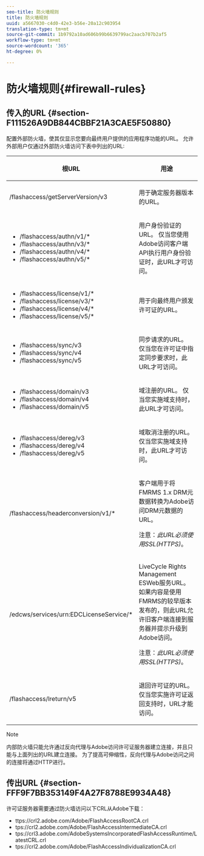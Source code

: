 ```yaml
---
seo-title: 防火墙规则
title: 防火墙规则
uuid: a5667030-c4d0-42e3-b56e-20a12c903954
translation-type: tm+mt
source-git-commit: 1b9792a10ad606b99b6639799ac2aacb707b2af5
workflow-type: tm+mt
source-wordcount: '365'
ht-degree: 0%

---
```



# 防火墙规则{#firewall-rules}

## 传入的URL {#section-F111526A9DB844CBBF21A3CAE5F50880}

配置外部防火墙，使其仅显示您要向最终用户提供的应用程序功能的URL。 允许外部用户仅通过外部防火墙访问下表中列出的URL:

<table frame="all" colsep="1" rowsep="1" class="+ topic/table adobe-d/table " id="table-bqs-whz-n4"> 
 <thead class="- topic/thead "> 
  <tr rowsep="1" class="- topic/row "> 
   <th colname="1" class="- topic/entry entry"> <p class="- topic/p ">根URL </p> </th> 
   <th colname="2" class="- topic/entry entry"> <p class="- topic/p ">用途 </p> </th> 
  </tr> 
 </thead>
 <tbody class="- topic/tbody "> 
  <tr rowsep="1" class="- topic/row "> 
   <td colname="1" class="- topic/entry "><span class="filepath"> /flashaccess/getServerVersion/v3</span> </td> 
   <td colname="2" class="- topic/entry "> <p class="- topic/p ">用于确定服务器版本的URL。 </p> </td> 
  </tr> 
  <tr rowsep="1" class="- topic/row "> 
   <td colname="1" class="- topic/entry "> 
    <ul id="ul-xr4-hdn-44"> 
     <li id="li-05925A4DE4114F7786FF93A66AB8A117"><span class="filepath"> /flashaccess/authn/v1/*</span> </li> 
     <li id="li-E76E9BA0160F4E7F9EBB64428C2D9F31"><span class="filepath"> /flashaccess/authn/v3/*</span> </li> 
     <li id="li-ED3C15EB4D194FFE99954BDB7D5C1E41"><span class="filepath"> /flashaccess/authn/v4/*</span> </li> 
     <li id="li-4DD6CBBE939F4E6EABA474E3DCCBD893"><span class="filepath"> /flashaccess/authn/v5/*</span> </li> 
    </ul> </td> 
   <td colname="2" class="- topic/entry "> <p class="- topic/p ">用户身份验证的URL。 仅当您使用Adobe访问客户端API执行用户身份验证时，此URL才可访问。 </p> </td> 
  </tr> 
  <tr rowsep="1" class="- topic/row "> 
   <td colname="1" class="- topic/entry "> 
    <ul id="ul-yxs-rdn-44"> 
     <li id="li-49B9987ED6E14FADA66727448F923F84"><span class="filepath"> /flashaccess/license/v1/*</span> </li> 
     <li id="li-BF4A415E573C4C728E24D548F53D923C"><span class="filepath"> /flashaccess/license/v3/*</span> </li> 
     <li id="li-E6C551DDA030429B9D0073D2685B778A"><span class="filepath"> /flashaccess/license/v4/*</span> </li> 
     <li id="li-57811F4CD7304DBDAFADD65244AED0D9"><span class="filepath"> /flashaccess/license/v5/*</span> </li> 
    </ul> </td> 
   <td colname="2" class="- topic/entry "> <p class="- topic/p ">用于向最终用户颁发许可证的URL。 </p> </td> 
  </tr> 
  <tr rowsep="1" class="- topic/row "> 
   <td colname="1" class="- topic/entry "> 
    <ul id="ul-ibl-5dn-44"> 
     <li id="li-189BE370CD5044F988A42335C3BFE420"><span class="filepath"> /flashaccess/sync/v3</span> </li> 
     <li id="li-B333B85FFE8A46DD884595B0A620B4EE"><span class="filepath"> /flashaccess/sync/v4</span> </li> 
     <li id="li-E4771D3C5AA5454CA1EDCFAA3E027CC1"><span class="filepath"> /flashaccess/sync/v5</span> </li> 
    </ul> </td> 
   <td colname="2" class="- topic/entry "> <p class="- topic/p ">同步请求的URL。 仅当您在许可证中指定同步要求时，此URL才可访问。 </p> </td> 
  </tr> 
  <tr rowsep="1" class="- topic/row "> 
   <td colname="1" class="- topic/entry "> 
    <ul id="ul-plq-ydn-44"> 
     <li id="li-81C96F93BA904C8C95B907F1A77E6494"><span class="filepath"> /flashaccess/domain/v3</span> </li> 
     <li id="li-40F0952F09674CA3B9AAFB5A62F9D02E"><span class="filepath"> /flashaccess/domain/v4</span> </li> 
     <li id="li-3ADE44B959B548F8A31A6FF08537AF46"><span class="filepath"> /flashaccess/domain/v5</span> </li> 
    </ul> </td> 
   <td colname="2" class="- topic/entry "> <p class="- topic/p ">域注册的URL。 仅当您实施域支持时，此URL才可访问。 </p> </td> 
  </tr> 
  <tr rowsep="1" class="- topic/row "> 
   <td colname="1" class="- topic/entry "> 
    <ul id="ul-btm-c2n-44"> 
     <li id="li-3535EDF7C644406FAC471D4234C4AF98"><span class="filepath"> /flashaccess/dereg/v3</span> </li> 
     <li id="li-AB33657BC7E140E695767710DF7AEC72"><span class="filepath"> /flashaccess/dereg/v4</span> </li> 
     <li id="li-D15B32BCD4674269A3A2644DD5204707"><span class="filepath"> /flashaccess/dereg/v5</span> </li> 
    </ul> </td> 
   <td colname="2" class="- topic/entry "> <p class="- topic/p ">域取消注册的URL。 仅当您实施域支持时，此URL才可访问。 </p> </td> 
  </tr> 
  <tr rowsep="1" class="- topic/row "> 
   <td colname="1" class="- topic/entry "><span class="filepath"> /flashaccess/headerconversion/v1/*</span> </td> 
   <td colname="2" class="- topic/entry "> <p class="- topic/p ">客户端用于将FMRMS 1.x DRM元数据转换为Adobe访问DRM元数据的URL。 </p> <p class="- topic/p ">注意：<i class="+ topic/ph hi-d/i ">此URL必须使用SSL(HTTPS)</i>。 </p> </td> 
  </tr> 
  <tr rowsep="0" class="- topic/row "> 
   <td colname="1" class="- topic/entry "><span class="filepath"> /edcws/services/urn:EDCLicenseService/*</span> </td> 
   <td colname="2" class="- topic/entry "> <p class="- topic/p ">LiveCycle Rights Management ESWeb服务URL。 如果内容是使用FMRMS的较早版本发布的，则此URL允许旧客户端连接到服务器并提示升级到Adobe访问。 </p> <p class="- topic/p ">注意：<i class="+ topic/ph hi-d/i ">此URL必须使用SSL(HTTPS)</i>。 </p> </td> 
  </tr> 
  <tr> 
   <td colname="1" class="- topic/entry "><span class="filepath"> /flashaccess/lreturn/v5</span> </td> 
   <td colname="2" class="- topic/entry "> <p>退回许可证的URL。 仅当您实施许可证返回支持时，URL才能访问。 </p> </td> 
  </tr> 
 </tbody> 
</table>

>[!NOTE]
>
>内部防火墙只能允许通过反向代理与Adobe访问许可证服务器建立连接，并且只能与上面列出的URL建立连接。 为了提高可伸缩性，反向代理与Adobe访问之间的连接将通过HTTP进行。

## 传出URL {#section-FFF9F7BB353149F4A27F8788E9934A48}

许可证服务器需要通过防火墙访问以下CRL从Adobe下载：

* ttps://crl2.adobe.com/Adobe/FlashAccessRootCA.crl<span></span>
* tps://crl2.adobe.com/Adobe/FlashAccessIntermediateCA.crl<span></span>
* tps://crl3.adobe.com/AdobeSystemsIncorporatedFlashAccessRuntime/LatestCRL.crl<span></span>
* tps://crl2.adobe.com/Adobe/FlashAccessIndividualizationCA.crl<span></span>